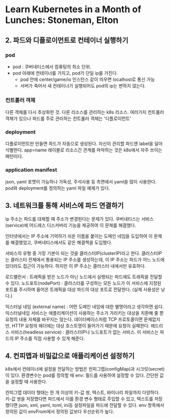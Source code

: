 # Learn Kubernetes in a Month of Lunches: Stoneman, Elton

## 2. 파드와 디플로이먼트로 컨테이너 실행하기

### pod

* pod : 쿠버네티스에서 컴퓨팅의 최소 단위.
* pod 아래에 컨테이너를 가지고, pod가 단일 ip를 가진다. 
  * pod 안에 center/game/io 인스턴스 같이 띄우면 localhost로 통신 가능
  * 서버가 죽어서 새 컨테이너가 실행되어도 pod의 ip는 변하지 않는다.

### 컨트롤러 객체

다른 객체를 다시 추상화한 것. 다른 리소스를 관리하는 k8s 리소스.
여러가지 컨트롤러 객체가 있으나 파드를 주로 관리하는 컨트롤러 객체는 '디플로이먼트'

### deployment

디플로이먼트만 만들면 파드가 자동으로 생성된다.
자신이 관리할 파드엔 label을 달아 식별한다. app=name
레이블로 리소스간 관계를 파악하는 것은 k8s에서 자주 쓰이는 패턴이다.

### application manifest

json, yaml 포맷이 가능하나 가독성, 주석사용 등 측면에서 yaml을 많이 사용한다.
pod와 deployment를 정의하는 yaml 파일 예제가 있다. 

## 3. 네트워크를 통해 서비스에 파드 연결하기

ip 주소는 파드를 대체할 때 주소가 변경된다는 문제가 있다. 쿠버네티스는 서비스(service)에 
어드레스 디스커버리 기능을 제공하여 이 문제를 해결했다. 

인터넷에서는 IP 주소에 기억하기 쉬운 이름을 붙이는 도메인 네임을 도입하여 이 문제를 해결했었고,
쿠버네티스에서도 같은 해결책을 도입했다. 

서비스의 유형 중 가장 기본이 되는 것을 클러스터IP(clusterIP)라고 한다. 클러스터IP는 클러스터
전체에서 통용되는 IP 주소를 생성하는데, 이 IP 주소는 파드가 어느 노드에 있더라도 접근이 가능하다. 
하지만 이 IP 주소는 클러스터 내에서만 유효하다. 

로드밸런서 : 트래픽을 받은 노드가 아닌 노드에서 실행되는 파드에도 트래픽을 전달할 수 있다. 
노드포트(nodePort) : 클러스터를 구성하는 모든 노드가 이 서비스에 지정된 포트를 주시하며
  들어온 트래픽을 대상 파드의 대상 포트로 전달한다. (실제 사용성은 낮다.)

익스터널 네임 (external name) : 어떤 도메인 네임에 대한 별명이라고 생각하면 쉽다.
  익스터널네임 서비스는 애플리케이션이 사용하는 주소가 가리키는 대상을 치환해 줄 뿐 요청의 내용 자체를
  바꾸지는 않는다. 데이터베이스처럼 TCP 프로토콜이면 문제없지만, HTTP 요청의 헤더에는 대상 호스트명이
  들어가기 때문에 요청이 실패한다. 
헤드리스 서비스(headless service) : 클러스터IP나 노드포트가 없는 서비스. 
  이 서비스는 파드의 IP 주소를 직접 사용할 수 있게 해준다.
  

## 4. 컨피맵과 비밀값으로 애플리케이션 설정하기
  
k8s에서 컨테이너에 설정을 전달하는 방법은 컨피그맵(configMap)과 시크릿(secret)이 있다.
환경변수는 pod를 정의할 때 env: 필드를 사용하여 설정할 수 있다. 간단한 값을 설정할 때 사용한다.

컨피그맵 데이터 형태는 한 개 이상의 키-값 쌍, 텍스트, 바이너리 파일까지 다양하다. 
키-값 쌍을 저장했다면 파드에서 이를 환경 변수 형태로 주입할 수 있고, 텍스트를 저장했다면 json, xml, yaml, toml, ini등
설정파일을 파드에 전달할 수 있다.
env 항목에서 정의된 값이 envFrom에서 정의된 값보다 우선순위가 높다. 